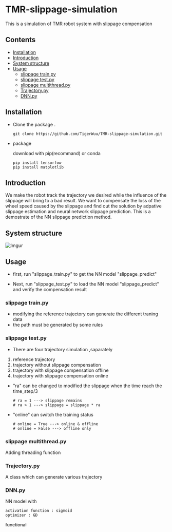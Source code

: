 # TMR-slippage-simulation
This is a simulation of TMR robot system with slippage compensation


## Contents
- [Installation](#Installation)
- [Introduction](#Introduction)
- [System structure](#System-structure)
- [Usage](#Usage)
  - [slippage train.py](#slippage-train.py)
  - [slippage test.py](#slippage-test.py)
  - [slippage multithread.py](#slippage-multithread.py)
  - [Trajectory.py](#Trajectory.py)
  - [DNN.py](#DNN.py)

## Installation
- Clone the package .

      git clone https://github.com/TigerWuu/TMR-slippage-simulation.git
      
- package

  download with pip(recommand) or conda
  
      pip install tensorfow
      pip install matplotlib 
      

## Introduction
We make the robot track the trajectory we desired while the influence of the slippage will bring to a bad result. We want to compensate the loss of the wheel speed caused by the slippage and find out the solution by adpative slippage estimation and neural network slippage prediction. This is a demostrate of the NN slippage prediction method.

## System structure
![Imgur](https://i.imgur.com/wmj77Ib.png)

## Usage
- first, run "slippage_train.py" to get the NN model "slippage_predict"
 
- Next, run "slippage_test.py" to load the NN model "slippage_predict" and verify the compensation result
      
### slippage train.py
- modifying the reference trajectory can generate the different traning data
- the path must be generated by some rules

### slippage test.py
- There are four trajectory simulation ,saparately

 1. reference trajectory
 2. trajectory without slippage compensation
 3. trajectory with slippage compensation offline
 4. trajectory with slippage compensation online

- "ra" can be changed to modified the slippage when the time reach the time_step/3

      # ra = 1 ---> slippage remains
      # ra > 1 ---> slippage = slippage * ra
- "online" can switch the training status

      # online = True ---> online & offline
      # online = False ---> offline only
      
### slippage multithread.py
Adding threading function

### Trajectory.py
A class which can generate various trajectory 

### DNN.py
NN model with

    activation function : sigmoid
    optimizer : GD

~~functional~~
